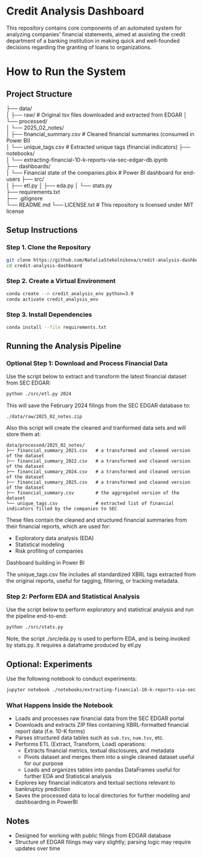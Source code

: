 # Credit Analysis Dashboard

This repository contains core components of an automated system for analyzing companies' financial statements, aimed at assisting the credit department of a banking institution in making quick and well-founded decisions regarding the granting of loans to organizations.

# How to Run the System

## Project Structure

├── data/                       
│   ├── raw/                                   # Original tsv files downloaded and extracted from EDGAR
│   └── processed/  
│       └── 2025_02_notes/      
│           ├── financial_summary.csv          # Cleaned financial summaries (consumed in Power BI)  
│           └── unique_tags.csv                # Extracted unique tags (financial indicators)
├── notebooks/                 
│   └── extracting-financial-10-k-reports-via-sec-edgar-db.ipynb  
├── dashboards/                                
│   └── Financial state of the companies.pbix  # Power BI dashboard for end-users
├── src/                       
│   ├── etl.py
│   ├── eda.py
│   └── stats.py      
├── requirements.txt           
├── .gitignore  
└── README.md
└── LICENSE.txt                                # This repository is licensed under MIT license

## Setup Instructions

### Step 1. Clone the Repository

```bash
git clone https://github.com/NataliaStekolnikova/credit-analysis-dashboard.git
cd credit-analysis-dashboard
```

### Step 2. Create a Virtual Environment

```bash
conda create --n credit_analysis_env python=3.9
conda activate credit_analysis_env
```

### Step 3. Install Dependencies

```bash
conda install --file requirements.txt
```

## Running the Analysis Pipeline

### Optional Step 1: Download and Process Financial Data

Use the script below to extract and transform the latest financial dataset from SEC EDGAR:

```bash
python ./src/etl.py 2024
```

This will save the February 2024 filings from the SEC EDGAR database to:

```
./data/raw/2025_02_notes.zip
```

Also this script will create the cleaned and tranformed data sets and will store them at: 

```
data/processed/2025_02_notes/
├── financial_summary_2021.csv   # a transformed and cleaned version of the dataset
├── financial_summary_2022.csv   # a transformed and cleaned version of the dataset
├── financial_summary_2024.csv   # a transformed and cleaned version of the dataset
├── financial_summary_2025.csv   # a transformed and cleaned version of the dataset
├── financial_summary.csv        # the aggregated version of the dataset
└── unique_tags.csv              # extracted list of financial indicators filled by the companies to SEC
```
These files contain the cleaned and structured financial summaries from their financial reports, which are used for:

- Exploratory data analysis (EDA)
- Statistical modeling
- Risk profiling of companies

Dashboard building in Power BI

The unique_tags.csv file includes all standardized XBRL tags extracted from the original reports, useful for tagging, filtering, or tracking metadata.

### Step 2: Perform EDA and Statistical Analysis

Use the script below to perform exploratory and statistical analysis and run the pipeline end-to-end:

```bash
python ./src/stats.py
```

Note, the script ./src/eda.py is used to perform EDA, and is being invoked by stats.py. It requires a dataframe produced by etl.py

## Optional: Experiments

Use the following notebook to conduct experiments: 

```bash
jupyter notebook ./notebooks/extracting-financial-10-k-reports-via-sec-edgar-db.ipynb
```

### What Happens Inside the Notebook

- Loads and processes raw financial data from the SEC EDGAR portal  
- Downloads and extracts ZIP files containing XBRL-formatted financial report data (f.e. 10-K forms)  
- Parses structured data tables such as `sub.tsv`, `num.tsv`, etc.  
- Performs ETL (Extract, Transform, Load) operations:
  - Extracts financial metrics, textual disclosures, and metadata  
  - Pivots dataset and merges them into a single cleaned dataset useful for our purpose
  - Loads and organizes tables into pandas DataFrames useful for further EDA and Statistical analysis  
- Explores key financial indicators and textual sections relevant to bankruptcy prediction  
- Saves the processed data to local directories for further modeling and dashboarding in PowerBI

## Notes

- Designed for working with public filings from EDGAR database
- Structure of EDGAR filings may vary slightly; parsing logic may require updates over time
